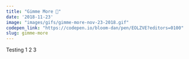 ```yaml
---
title: "Gimme More 🦃"
date: '2018-11-23'
image: "images/gifs/gimme-more-nov-23-2018.gif"
codepen_link: "https://codepen.io/bloom-dan/pen/EOLZVE?editors=0100"
slug: gimme-more
---
```


Testing 1 2 3
